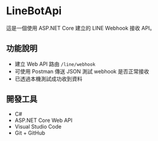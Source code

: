 # LineBotApi

這是一個使用 ASP.NET Core 建立的 LINE Webhook 接收 API。

## 功能說明

- 建立 Web API 路由 `/line/webhook`
- 可使用 Postman 傳送 JSON 測試 webhook 是否正常接收
- 已透過本機測試成功收到資料

## 開發工具

- C#
- ASP.NET Core Web API
- Visual Studio Code
- Git + GitHub
